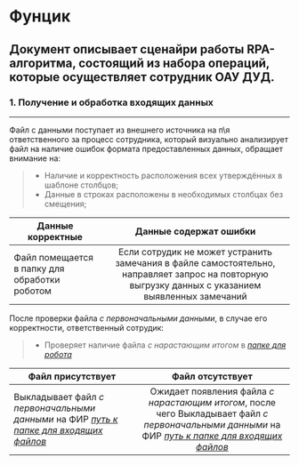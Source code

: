 Фунцик
======
Документ описывает сценайри работы RPA-алгоритма, состоящий из набора операций, которые осуществляет сотрудник ОАУ ДУД.
------
### 1. Получение и обработка входящих данных
------
Файл с данными поступает из внешнего источника на п\я ответственного за процесс сотрудника, который визуально анализирует файл на наличие ошибок формата предоставленных данных, обращает внимание на:
> - Наличие и корректность расположения всех утверждённых в шаблоне столбцов;
> - Данные в строках расположены в необходимых столбцах без смещения;

| Данные корректные | Данные содержат ошибки |
| ----------------- |:----------------------:|
| Файл помещается в папку для обработки роботом | Если сотрудик не может устранить замечания в файле самостоятельно, направляет запрос на повторную выгрузку данных с указанием выявленных замечаний |

После проверки файла *_с первоначальными данными_*, в случае его корректности, ответственный сотрудик:
> - Проверяет наличие файла *_с нарастающим итогом_* в *[папке для робота](пук)*

| Файл присутствует | Файл отсутствует |
| ----------------- |:----------------:|
| Выкладывает файл *_с первоначальными данными_* на ФИР *[путь к папке для входящих файлов](пук)* | Ожидает появления файла *_с нарастающим итогом_*, после чего Выкладывает файл *_с первоначальными данными_* на ФИР *[путь к папке для входящих файлов](пук)*
